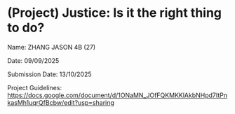 # (Project) Justice: Is it the right thing to do?

Name: ZHANG JASON 4B (27)

Date: 09/09/2025

Submission Date: 13/10/2025

Project Guidelines: https://docs.google.com/document/d/1ONaMN_JOfFQKMKKlAkbNHpd7ItPnkasMh1uqrQfBcbw/edit?usp=sharing
